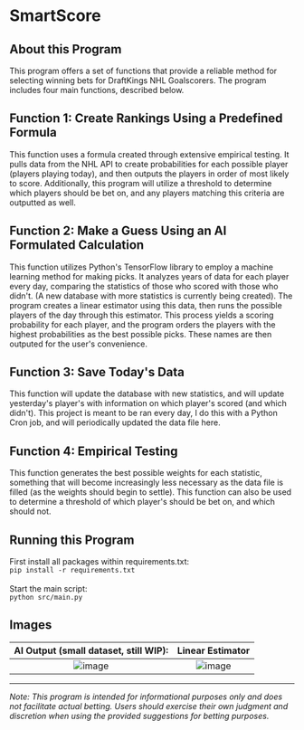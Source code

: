 # SmartScore
## About this Program

This program offers a set of functions that provide a reliable method for selecting winning bets for DraftKings NHL Goalscorers. The program includes four main functions, described below.

## Function 1: Create Rankings Using a Predefined Formula

This function uses a formula created through extensive empirical testing. It pulls data from the NHL API to create probabilities for each possible player (players playing today), and then outputs the players in order of most likely to score. Additionally, this program will utilize a threshold to determine which players should be bet on, and any players matching this criteria are outputted as well.

## Function 2: Make a Guess Using an AI Formulated Calculation

This function utilizes Python's TensorFlow library to employ a machine learning method for making picks. It analyzes years of data for each player every day, comparing the statistics of those who scored with those who didn't. (A new database with more statistics is currently being created). The program creates a linear estimator using this data, then runs the possible players of the day through this estimator. This process yields a scoring probability for each player, and the program orders the players with the highest probabilities as the best possible picks. These names are then outputed for the user's convenience.

## Function 3: Save Today's Data

This function will update the database with new statistics, and will update yesterday's player's with information on which player's scored (and which didn't). This project is meant to be ran every day, I do this with a Python Cron job, and will periodically updated the data file here.

## Function 4: Empirical Testing

This function generates the best possible weights for each statistic, something that will become increasingly less necessary as the data file is filled (as the weights should begin to settle). This function can also be used to determine a threshold of which player's should be bet on, and which should not. 

## Running this Program

First install all packages within requirements.txt:<br/>
```pip install -r requirements.txt```<br/><br/>
Start the main script:<br/>
```python src/main.py```

## Images
AI Output (small dataset, still WIP):        |  Linear Estimator
:-------------------------:|:-------------------------:
![image](https://github.com/proby-8/tims-picker/assets/109328434/7d7d8ace-0a5d-4f16-887b-9086ea36baea)  |  ![image](https://github.com/proby-8/tims-picker/assets/109328434/92117d39-6450-40ee-be60-8d12da7bee04)

---
*Note: This program is intended for informational purposes only and does not facilitate actual betting. Users should exercise their own judgment and discretion when using the provided suggestions for betting purposes.*

